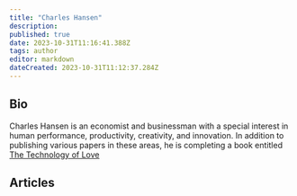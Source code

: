 ```yaml
---
title: "Charles Hansen"
description:
published: true
date: 2023-10-31T11:16:41.388Z
tags: author
editor: markdown
dateCreated: 2023-10-31T11:12:37.284Z
---
```


## Bio

Charles Hansen is an economist and businessman with a special interest in human performance, productivity, creativity, and innovation. In addition to publishing various papers in these areas, he is completing a book entitled <ins>The Technology of Love</ins>

## Articles

